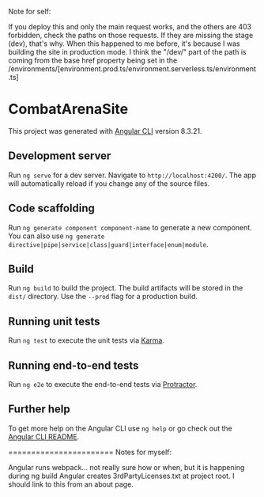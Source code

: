 Note for self:

If you deploy this and only the main request works, and the others are 403 forbidden, check the paths on those requests.  If they are missing the stage (dev), that's why.  When this happened to me before, it's because I was building the site in production mode.  I think the "/dev/" part of the path is coming from the base href property being set in the /environments/[environment.prod.ts/environment.serverless.ts/environment.ts]

# CombatArenaSite

This project was generated with [Angular CLI](https://github.com/angular/angular-cli) version 8.3.21.

## Development server

Run `ng serve` for a dev server. Navigate to `http://localhost:4200/`. The app will automatically reload if you change any of the source files.

## Code scaffolding

Run `ng generate component component-name` to generate a new component. You can also use `ng generate directive|pipe|service|class|guard|interface|enum|module`.

## Build

Run `ng build` to build the project. The build artifacts will be stored in the `dist/` directory. Use the `--prod` flag for a production build.

## Running unit tests

Run `ng test` to execute the unit tests via [Karma](https://karma-runner.github.io).

## Running end-to-end tests

Run `ng e2e` to execute the end-to-end tests via [Protractor](http://www.protractortest.org/).

## Further help

To get more help on the Angular CLI use `ng help` or go check out the [Angular CLI README](https://github.com/angular/angular-cli/blob/master/README.md).

=======================
Notes for myself:

Angular runs webpack... not really sure how or when, but it is happening during ng build
Angular creates 3rdPartyLicenses.txt at project root.  I should link to this from an about page.
